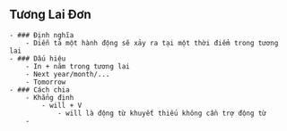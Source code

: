 ## Tương Lai Đơn
	- ### Định nghĩa
		- Diễn tả một hành động sẽ xảy ra tại một thời điểm trong tương lai
	- ### Dấu hiệu
		- In + năm trong tương lai
		- Next year/month/...
		- Tomorrow
	- ### Cách chia
		- Khẳng định
			- will + V
				- will là động từ khuyết thiếu không cần trợ động từ
		-